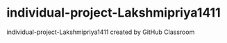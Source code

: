 # individual-project-Lakshmipriya1411
individual-project-Lakshmipriya1411 created by GitHub Classroom
